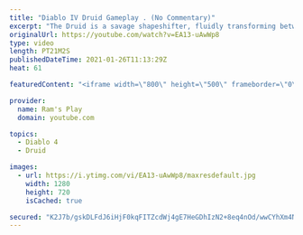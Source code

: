 ```yaml
---
title: "Diablo IV Druid Gameplay . (No Commentary)"
excerpt: "The Druid is a savage shapeshifter, fluidly transforming between the forms of a towering bear or a vicious werewolf to fight alongside the creatures of the wild."
originalUrl: https://youtube.com/watch?v=EA13-uAwWp8
type: video
length: PT21M2S
publishedDateTime: 2021-01-26T11:13:29Z
heat: 61

featuredContent: "<iframe width=\"800\" height=\"500\" frameborder=\"0\" src=\"https://www.youtube.com/embed/EA13-uAwWp8\" allow=\"accelerometer; autoplay; encrypted-media; gyroscope; picture-in-picture\" allowfullscreen></iframe>"

provider:
  name: Ram's Play
  domain: youtube.com

topics:
  - Diablo 4
  - Druid

images:
  - url: https://i.ytimg.com/vi/EA13-uAwWp8/maxresdefault.jpg
    width: 1280
    height: 720
    isCached: true

secured: "K2J7b/gskDLFdJ6iHjF0kqFITZcdWj4gE7HeGDhIzN2+8eq4nOd/wwCYhXm4N1dMpWJIVQb/MgsNT7zVw6e+6g24b2o1FdJp4S2EVdq4S+yKQR7htk52v5sXahDviUDiHwxEfyZ81BD4o8GH0GAyeA4SLy5qR783IXzlO5rRAm2Tezk7U8EYdLES5hrjb2TJDjc/Toc4mPKdpTQCF/swE49rCIangFuiH0R702cjsOzTKhnahaRZXhll4h4NuQ2buLNPemC8Sm1gu5sNhso6BDWwjdNw3eNUmGH+XGq3CwQWrplAqZWRNQTycvlvG1GehJihwelW8+grB8GlOmTg9X+L7fD35MnOuuoQ+uG4/eU/8V3B5PrF3cW8sBiRbEdMJ99tOBzJmMEHseFR7cMz0HgDGkQl1+h54lDJk+fGMwoeyeZU2PjM8WzJEN9kVfDJ;CcJQW0fCq7EBRrrge1iedg=="
---
```


